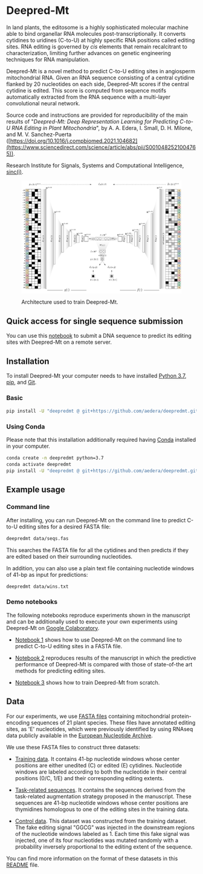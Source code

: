 # Deepred-Mt

In land plants, the editosome is a highly sophisticated molecular machine able
to bind organellar RNA molecules post-transcriptionally. It converts cytidines
to uridines (C-to-U) at highly specific RNA positions called editing
sites. RNA editing is governed by _cis_ elements that remain recalcitrant to
characterization, limiting further advances on genetic engineering techniques
for RNA manipulation.

Deepred-Mt is a novel method to predict C-to-U editing sites in angiosperm
mitochondrial RNA. Given an RNA sequence consisting of a central cytidine
flanked by 20 nucleotides on each side, Deepred-Mt scores if the central
cytidine is edited. This score is computed from sequence motifs automatically
extracted from the RNA sequence with a multi-layer convolutional neural
network.

Source code and instructions are provided for reproducibility of the main
results of "_Deepred-Mt: Deep Representation Learning for Predicting C-to-U RNA
Editing in Plant Mitochondria_", by A. A. Edera, I. Small, D. H. Milone, and
M. V. Sanchez-Puerta ([https://doi.org/10.1016/j.compbiomed.2021.104682](https://www.sciencedirect.com/science/article/abs/pii/S0010482521004765)).

Research Institute for Signals, Systems and Computational Intelligence,
[sinc(i)](https://sinc.unl.edu.ar/).

<figure>
  <p align="center">
  <img src=fig/model-architecture.png alt="Deepred-mt" width="940" style="vertical-align:middle"/>
  </p>

  <figcaption>Architecture used to train Deepred-Mt. </figcaption>
</figure>


## Quick access for single sequence submission

You can use this [notebook](https://colab.research.google.com/github/aedera/deepredmt/blob/main/notebooks/04_single_sequence_submission.ipynb)
  to submit a DNA sequence to predict its editing sites with Deepred-Mt on a
  remote server.


## Installation

To install Deepred-Mt your computer needs to have installed [Python 3.7](https://www.python.org/), [pip](https://pip.pypa.io/en/stable/),
and [Git](https://git-scm.com/).

### Basic

```bash
pip install -U "deepredmt @ git+https://github.com/aedera/deepredmt.git"
```

### Using Conda

Please note that this installation additionally required having
[Conda](https://docs.conda.io/projects/conda/en/latest/user-guide/install/)
installed in your computer.

```bash
conda create -n deepredmt python=3.7
conda activate deepredmt
pip install -U "deepredmt @ git+https://github.com/aedera/deepredmt.git"
```

## Example usage

### Command line

After installing, you can run Deepred-Mt on the command line to predict C-to-U
editing sites for a desired FASTA file:

```bash
deepredmt data/seqs.fas
```

This searches the FASTA file for all the cytidines and then predicts if they
are edited based on their surrounding nucleotides.

In addition, you can also use a plain text file containing nucleotide windows
of 41-bp as input for predictions:

```bash
deepredmt data/wins.txt
```

### Demo notebooks

The following notebooks reproduce experiments shown in the manuscript and can
be additionally used to execute your own experiments using Deepred-Mt on
[Google Colaboratory](https://colab.research.google.com/notebooks/intro.ipynb).

* [Notebook 1](https://colab.research.google.com/github/aedera/deepredmt/blob/main/notebooks/01_prediction_from_fasta.ipynb)
  shows how to use Deepred-Mt on the command line to predict C-to-U editing
  sites in a FASTA file.

*
  [Notebook 2](https://colab.research.google.com/github/aedera/deepredmt/blob/main/notebooks/02_reproduce_comparative_analysis.ipynb)
  reproduces results of the manuscript in which the predictive performance of
  Deepred-Mt is compared with those of state-of-the art methods for predicting
  editing sites.

* [Notebook 3](https://colab.research.google.com/github/aedera/deepredmt/blob/main/notebooks/03_deepredmt_training.ipynb)
  shows how to train Deepred-Mt from scratch.

## Data

For our experiments, we use [FASTA files](./data/fasta-files.tar.gz)
containing mitochondrial protein-encoding sequences of 21 plant species. These
files have annotated editing sites, as 'E' nucleotides, which were previously
identified by using RNAseq data publicly available in the
[European Nucleotide Archive](https://www.ebi.ac.uk/ena/browser/home).

We use these FASTA files to construct three datasets:


* [Training data](./data/training-data.tsv.gz). It contains 41-bp nucleotide
  windows whose center positions are either unedited (C) or edited (E)
  cytidines. Nucleotide windows are labeled according to both the nucleotide
  in their central positions (0/C, 1/E) and their corresponding editing
  extents.

* [Task-related sequences](./data/task-related-sequences.tsv.gz). It contains
  the sequences derived from the task-related augmentation strategy proposed
  in the manuscript. These sequences are 41-bp nucleotide windows whose center
  positions are thymidines homologous to one of the editing sites in the
  training data.

* [Control data](./data/control-data.tsv.gz). This dataset was constructed
  from the training dataset. The fake editing signal "GGCG" was injected in
  the downstream regions of the nucleotide windows labeled as 1. Each time
  this fake signal was injected, one of its four nucleotides was mutated
  randomly with a probability inversely proportional to the editing extent of
  the sequence.

You can find more information on the format of these datasets in this
[README](./data) file.

